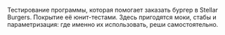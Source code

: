 Тестирование программы, которая помогает заказать бургер в Stellar Burgers. Покрытие её юнит-тестами. 
Здесь пригодятся моки, стабы и параметризация: где именно их использовать, реши самостоятельно.
